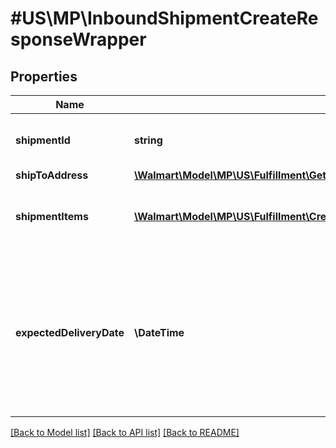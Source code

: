 # #US\MP\InboundShipmentCreateResponseWrapper

## Properties

Name | Type | Description | Notes
------------ | ------------- | ------------- | -------------
**shipmentId** | **string** | Unique ID identifying each shipment | [optional]
**shipToAddress** | [**\Walmart\Model\MP\US\Fulfillment\GetInboundShipments200ResponsePayloadInnerShipToAddress**](GetInboundShipments200ResponsePayloadInnerShipToAddress.md) |  | [optional]
**shipmentItems** | [**\Walmart\Model\MP\US\Fulfillment\CreateShipment200ResponsePayloadInnerShipmentItemsInner[]**](CreateShipment200ResponsePayloadInnerShipmentItemsInner.md) | The items which needs to be send in the shipment | [optional]
**expectedDeliveryDate** | **\DateTime** | expected delivery date for inbounding shipment. Can be different from provided in the rquest based on network capacity | [optional]


[[Back to Model list]](../) [[Back to API list]](../../Api/US/MP) [[Back to README]](../../README.md)
